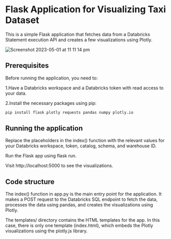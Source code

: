 # Flask Application for Visualizing Taxi Dataset

This is a simple Flask application that fetches data from a Databricks Statement execution API and creates a few visualizations using Plotly.

![Screenshot 2023-05-01 at 11 11 14 pm](https://user-images.githubusercontent.com/2042132/235457049-b3227a60-6243-4880-bf4d-ec47684bcbe8.png)


## Prerequisites
Before running the application, you need to:

1.Have a Databricks workspace and a Databricks token with read access to your data.

2.Install the necessary packages using pip:
````bash
pip install flask plotly requests pandas numpy plotly.io
````
## Running the application

Replace the placeholders in the index() function with the relevant values for your Databricks workspace, token, catalog, schema, and warehouse ID.

Run the Flask app using flask run.

Visit http://localhost:5000 to see the visualizations.

## Code structure
The index() function in app.py is the main entry point for the application. It makes a POST request to the Databricks SQL endpoint to fetch the data, processes the data using pandas, and creates the visualizations using Plotly.

The templates/ directory contains the HTML templates for the app. In this case, there is only one template (index.html), which embeds the Plotly visualizations using the plotly.js library.

